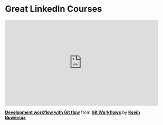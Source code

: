 <h1>Great LinkedIn Courses</h1>

<div style="position:relative;height:0;padding-bottom:56.25%"><iframe width="640" height="360" src="https://www.linkedin.com/learning/embed/git-workflows/development-workflow-with-git-flow?autoplay=false&claim=AQHalqdahp5v2AAAAYgwZIgoxaOhEwv3Z3Rg-OUTaKnp9ZN0w-0_pVs2-BLmg3g-ed7u2TKst64Zyep1uRSg8cpOicJrLCgx7Dqk1auEdJExM86i_peZLH-D4femSs2nl-bsqwbPKC0enxJp75dO8zZl_dy8Hxah63-em3hdy4oHPulqIP5yS_s9PWDduv4eHhQpZM69Y_oPkhTB0p-x3TX3twL2WJZOmyoZuGAiLaqRYjay8Ilf2o1iEgUFIapjEwA6wNAK-ieTN-qWRPs9UFmegoKhDxJmY493vMZfMAL53Apcf-kaIOzRrI5TZgmCwWMO7XlBeTLM2NBsauaXertsd2JLKPi8BcjbqaK5iWqR-L3HgmRBds-VlMXop04xhRI3DVVi6WMCS-85ggEjP3cElAR5jzIIolhAiwSkKPAGCWskKPiM6wbpwLkRUT6jbEVHUqGLHA6w9jAB7cWdPe7q6DUGcl4QiPIFjDYRpr_EwfafkAJT9wTT94DH7SeRkbjtDRPuboTvtw1ia0G2DfGZpUf_uMZWIEosoSYyus5rJ2ep_ZyrKKsvyxIJdnBfIa8FO_PwRX5WHpnDY2THuAsZC2VXzEU248jsYfbSUk0_Kwa7HUjBZRzgqSs5y-cn_rco2fw0NSV2WZFbK1kxeDJs04K1jMc8dkEfj-o_U5tQXUB322rDGwujgJAQW59ay-rciQqzIbfdntxZt-h72FpeIKNAW3SbnlG40wIRVRYycOalJWbXODImVyJJtS7pGtWAseTTkO9t0dhq0Ux1-s5cqnr8AexYg-Qopm0V8K03u0ft8Mief4WiZPGPE2fv1Nl5aapWMpi3KkceYKZL_4YzahjIofv5KOk2cuuh4uREStGpAtME8hqlxYLBu0jt_4uy1dbsGI-ZqtWNX_6etSqwu1xWR36-WAKMVlWnpCPB4e5mRfrqZavGTunGBZ3G_nqoY13_ubnWVE7HQQmN9HN76gnBgzHe18tvmSaVNpo008PMDgc_fGzX2B7vfiXWm8DqH8GvTjTLglBiDve-DFQybAt-CwzhcuFxQuJw4lna8wlGNMVm1tzm-0ECiBi_canvmWd46QMAHxDeYcKaotCkutRuqXV7d0b-iBUKRsIkiW03t7l7-d7L7Jkb7BY9-ZjwVhuIrugwYMVbOp6LxYvf2nnRhERIfJOdclqqESx1G0lMqKSYrmfSpDBlyDQK4BDBL0wOKAH26t87hMpb&lipi=urn%3Ali%3Apage%3Ad_learning_content%3B4egvKMx0TCKd6lJxT6E3pw%3D%3D&licu" mozallowfullscreen="true" webkitallowfullscreen="true" allowfullscreen="true" frameborder="0" style="position:absolute;width:100%;height:100%;left:0"></iframe></div><p><strong><a href="https://www.linkedin.com/learning/git-workflows/development-workflow-with-git-flow?trk=embed_lil">Development workflow with Git flow</a></strong> from <strong><a href="https://www.linkedin.com/learning/git-workflows?trk=embed_lil">Git Workflows</a></strong> by <strong><a href="https://www.linkedin.com/learning/instructors/kevin-bowersox?trk=embed_lil">Kevin Bowersox</a></strong></p>
